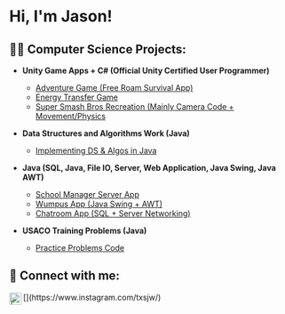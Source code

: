 <h1>Hi, I'm Jason!</h1>

<h2>👨‍💻 Computer Science Projects:</h2>

- <b>Unity Game Apps + C# (Official Unity Certified User Programmer) </b>
  - [Adventure Game (Free Roam Survival App)](https://github.com/jasonwangCS/AdventureUnityGame/tree/main)
  - [Energy Transfer Game](https://github.com/jasonwangCS/EnergyTransferGame/tree/main/)
  - [Super Smash Bros Recreation (Mainly Camera Code + Movement/Physics](https://github.com/jasonwangCS/SuperSmashBrosUnity)
- <b>Data Structures and Algorithms Work (Java)</b>
  - [Implementing DS & Algos in Java](https://github.com/jasonwangCS/DataStructureCode/tree/main)
- <b>Java (SQL, Java, File IO, Server, Web Application, Java Swing, Java AWT)</b>
  - [School Manager Server App](https://github.com/jasonwangCS/SchoolManagerServer)
  - [Wumpus App (Java Swing + AWT)](https://github.com/jasonwangCS/WumpusApp)
  - [Chatroom App (SQL + Server Networking)](https://github.com/jasonwangCS/ChatroomApp)

- <b>USACO Training Problems (Java)</b>
  - [Practice Problems Code](https://github.com/jasonwangCS/USACO)

<h2> 🤳 Connect with me: </h2>
[<img align="left" alt=" | Instagram" width="22px" src="https://cdn.jsdelivr.net/npm/simple-icons@v3/icons/instagram.svg" />](https://www.instagram.com/txsjw/)


